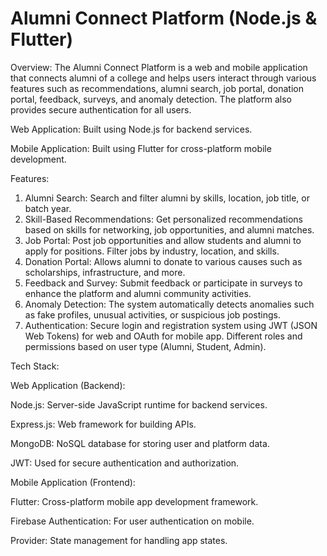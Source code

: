 # Alumni Connect Platform (Node.js & Flutter)

Overview:
The Alumni Connect Platform is a web and mobile application that connects alumni of a college and helps users interact through various features such as recommendations, alumni search, job portal, donation portal, feedback, surveys, and anomaly detection. The platform also provides secure authentication for all users.

Web Application: Built using Node.js for backend services.

Mobile Application: Built using Flutter for cross-platform mobile development.

Features:
1. Alumni Search:
Search and filter alumni by skills, location, job title, or batch year.
2. Skill-Based Recommendations:
Get personalized recommendations based on skills for networking, job opportunities, and alumni matches.
3. Job Portal:
Post job opportunities and allow students and alumni to apply for positions.
Filter jobs by industry, location, and skills.
4. Donation Portal:
Allows alumni to donate to various causes such as scholarships, infrastructure, and more.
5. Feedback and Survey:
Submit feedback or participate in surveys to enhance the platform and alumni community activities.
6. Anomaly Detection:
The system automatically detects anomalies such as fake profiles, unusual activities, or suspicious job postings.
7. Authentication:
Secure login and registration system using JWT (JSON Web Tokens) for web and OAuth for mobile app.
Different roles and permissions based on user type (Alumni, Student, Admin).

Tech Stack:

Web Application (Backend):

Node.js: Server-side JavaScript runtime for backend services.

Express.js: Web framework for building APIs.

MongoDB: NoSQL database for storing user and platform data.

JWT: Used for secure authentication and authorization.

Mobile Application (Frontend):

Flutter: Cross-platform mobile app development framework.

Firebase Authentication: For user authentication on mobile.

Provider: State management for handling app states.
